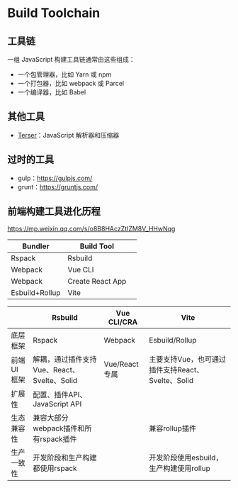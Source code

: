 # Build Toolchain

## 工具链

一组 JavaScript 构建工具链通常由这些组成：

* 一个包管理器，比如 Yarn 或 npm
* 一个打包器，比如 webpack 或 Parcel
* 一个编译器，比如 Babel

## 其他工具

* [Terser](https://terser.org/)：JavaScript 解析器和压缩器

## 过时的工具

* gulp：https://gulpjs.com/
* grunt：https://gruntjs.com/

## 前端构建工具进化历程

https://mp.weixin.qq.com/s/o8B8HAczZtIZM8V_HHwNqg





| Bundler        | Build Tool       |      |
| -------------- | ---------------- | ---- |
| Rspack         | Rsbuild          |      |
| Webpack        | Vue CLI          |      |
| Webpack        | Create React App |      |
| Esbuild+Rollup | Vite             |      |



|              | Rsbuild                                     | Vue CLI/CRA   | Vite                                              |
| ------------ | ------------------------------------------- | ------------- | ------------------------------------------------- |
| 底层框架     | Rspack                                      | Webpack       | Esbuild/Rollup                                    |
| 前端 UI 框架 | 解耦，通过插件支持Vue、React、Svelte、Solid | Vue/React专属 | 主要支持Vue，也可通过插件支持React、Svelte、Solid |
| 扩展性       | 配置、插件API、JavaScript API               |               |                                                   |
| 生态兼容性   | 兼容大部分webpack插件和所有rspack插件       |               | 兼容rollup插件                                    |
| 生产一致性   | 开发阶段和生产构建都使用rspack              |               | 开发阶段使用esbuild，生产构建使用rollup           |







